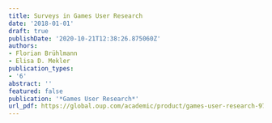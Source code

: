 ```yaml
---
title: Surveys in Games User Research
date: '2018-01-01'
draft: true
publishDate: '2020-10-21T12:38:26.875060Z'
authors:
- Florian Brühlmann
- Elisa D. Mekler
publication_types:
- '6'
abstract: ''
featured: false
publication: '*Games User Research*'
url_pdf: https://global.oup.com/academic/product/games-user-research-9780198794844
---
```


